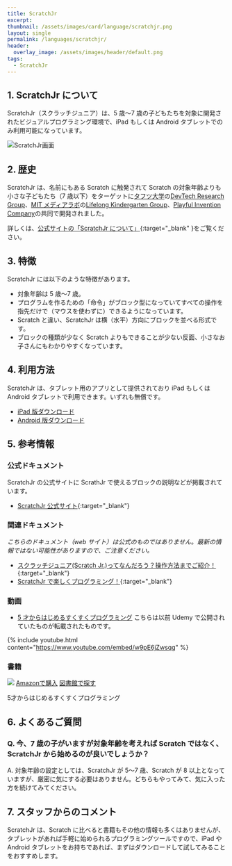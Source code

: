 ```yaml
---
title: ScratchJr
excerpt:
thumbnail: /assets/images/card/language/scratchjr.png
layout: single
permalink: /languages/scratchjr/
header:
  overlay_image: /assets/images/header/default.png
tags:
  - ScratchJr
---
```


## 1. ScratchJr について

ScratchJr（スクラッチジュニア）は、5 歳〜7 歳の子どもたちを対象に開発されたビジュアルプログラミング環境で、iPad もしくは Android タブレットでのみ利用可能になっています。

![ScratchJr画面](/assets/images/screen/scratchjr.png)

## 2. 歴史

ScratchJr は、名前にもある Scratch に触発されて Scratch の対象年齢よりも小さな子どもたち（7 歳以下）をターゲットに[タフツ大学](https://www.tufts.edu)の[DevTech Research Group](https://sites.tufts.edu/devtech/)、[MIT メディアラボ](https://www.media.mit.edu)の[Lifelong Kindergarten Group](https://www.media.mit.edu/groups/lifelong-kindergarten/overview/)、[Playful Invention Company](https://www.playfulinvention.com)の共同で開発されました。

詳しくは、[公式サイトの「ScratchJr について」](https://www.scratchjr.org/about/info){:target="\_blank" }をご覧ください。

## 3. 特徴

ScratchJr には以下のような特徴があります。

- 対象年齢は 5 歳〜7 歳。
- プログラムを作るための「命令」がブロック型になっていてすべての操作を指先だけで（マウスを使わずに）できるようになっています。
- Scratch と違い、ScratchJr は横（水平）方向にブロックを並べる形式です。
- ブロックの種類が少なく Scratch よりもできることが少ない反面、小さなお子さんにもわかりやすくなっています。

## 4. 利用方法

ScratchJr は、タブレット用のアプリとして提供されており iPad もしくは Android タブレットで利用できます。いずれも無償です。

- [iPad 版ダウンロード](https://apps.apple.com/jp/app/scratchjr/id895485086)
- [Android 版ダウンロード](https://play.google.com/store/apps/details?id=org.scratchjr.android)

## 5. 参考情報

### 公式ドキュメント

ScratchJr の公式サイトに ScrathJr で使えるブロックの説明などが掲載されています。

- [ScratchJr 公式サイト](https://www.scratchjr.org/){:target="\_blank"}

### 関連ドキュメント

_こちらのドキュメント（web サイト）は公式のものではありません。最新の情報ではない可能性がありますので、ご注意ください。_

- [スクラッチジュニア(Scratch Jr.)ってなんだろう？操作方法までご紹介！](https://www.kids-mirai.jp/event_content/column-scratchjr){:target="\_blank"}
- [ScratchJr で楽しくプログラミング！](https://www.fun-scratchjr.com/activity/){:target="\_blank"}

### 動画

- [5 才からはじめるすくすくプログラミング](https://www.youtube.com/watch?v=w9pE6jZwsqg&list=PLthT4KrjYnXV6yCK16TafYx7BIljLpxWl)
  こちらは以前 Udemy で公開されていたものが転載されたものです。

{% include youtube.html content="https://www.youtube.com/embed/w9pE6jZwsqg" %}

### 書籍

<div class="bookshelf">
	<div class="book">
		<img class="cover" src="https://cover.openbd.jp/9784822297619.jpg">
		<a class="btn amazon" href="https://amazon.jp/dp/4822297616" target="blank">Amazonで購入</a>
		<a class="btn library" href="https://calil.jp/book/4822297616" target="blank">図書館で探す</a>
		<p class="title">5才からはじめるすくすくプログラミング</p>
	</div>
</div>

## 6. よくあるご質問

### Q. 今、7 歳の子がいますが対象年齢を考えれば Scratch ではなく、ScratchJr から始めるのが良いでしょうか？

A. 対象年齢の設定としては、ScratchJr が 5〜7 歳、Scratch が 8 以上となっていますが、厳密に気にする必要はありません。どちらもやってみて、気に入った方を続けてみてください。

## 7. スタッフからのコメント

ScratchJr は、Scratch に比べると書籍もその他の情報も多くはありませんが、タブレットがあれば手軽に始められるプログラミングツールですので、iPad や Android タブレットをお持ちであれば、まずはダウンロードして試してみることをおすすめします。
